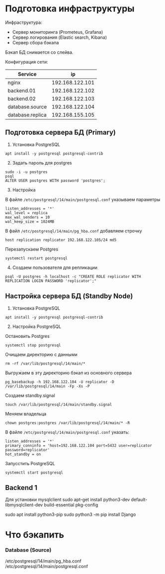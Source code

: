 # Подготовка инфраструктуры

Инфраструктура:

* Сервер мониторинга (Prometeus, Grafana)
* Сервер логирования (Elastic search, Kibana)
* Сервер сбора бэкапа

Бэкап БД снимается со слейва.

Конфигурация сети:

Service          | ip
-----------------|----------------
nginx            | 192.168.122.101
backend.01       | 192.168.122.102
backend.02       | 192.168.122.103
database.source  | 192.168.122.104
database.replica | 192.168.155.105

## Подготовка сервера БД (Primary)

1. Установка PostgreSQL

```
apt install -y postgresql postgresql-contrib
```


2. Задать пароль для postgres

```
sudo -i -u postgres
psql
ALTER USER postgres WITH password 'postgres';
```

3. Настройка

В файле `/etc/postgresql/14/main/postgresql.conf` указываем параметры

```
listen_addresses = '*'
wal_level = replica
max_wal_senders = 10
wal_keep_size = 1024MB
```

В файл `/etc/postgresql/14/main/pg_hba.conf` добавляем строчку

```
host replication replicator 192.168.122.105/24 md5
```

Перезапускаем Postgres

```
systemctl restart postgresql
```

4. Создаем пользователя для репликации

```
psql -U postgres -h localhost -c "CREATE ROLE replicator WITH REPLICATION LOGIN PASSWORD 'replicator';"
```

## Настройка сервера БД (Standby Node)

1. Установка PostgreSQL

```
apt install -y postgresql postgresql-contrib
```

2. Настройка PostgreSQL

Остановить Postgres

```
systemctl stop postgresql
```

Очищаем директорию с данными

```
rm -rf /var/lib/postgresql/14/main/*
```

Выгружаем в эту директорию бэкап из основного сервера

```
pg_basebackup -h 192.168.122.104 -U replicator -D /var/lib/postgresql/14/main -Fp -Xs -P
```

Создаем standby.signal

```
touch /var/lib/postgresql/14/main/standby.signal
```

Меняем владельца

```
chown postgres:postgres /var/lib/postgresql/14/main/* -R
```

В файле `/etc/postgresql/14/main/postgresql.conf` указать:

```
listen_addresses = '*'
primary_conninfo = 'host=192.168.122.104 port=5432 user=replicator password=replicator'
hot_standby = on
```

Запусстить PostgreSQL

```
systemctl start postgresql
```

## Backend 1

Для установки mysqlclient
sudo apt-get install python3-dev default-libmysqlclient-dev build-essential pkg-config

sudo apt install python3-pip
sudo python3 -m pip install Django

# Что бэкапить

### Database (Source)

/etc/postgresql/14/main/pg_hba.conf
/etc/postgresql/14/main/postgresql.conf
